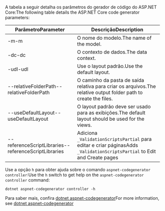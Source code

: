 <span data-ttu-id="5831d-101">A tabela a seguir detalha os parâmetros do gerador de código do ASP.NET Core:</span><span class="sxs-lookup"><span data-stu-id="5831d-101">The following table details the ASP.NET Core code generator parameters:</span></span>

| <span data-ttu-id="5831d-102">Parâmetro</span><span class="sxs-lookup"><span data-stu-id="5831d-102">Parameter</span></span>               | <span data-ttu-id="5831d-103">Descrição</span><span class="sxs-lookup"><span data-stu-id="5831d-103">Description</span></span>|
| ----------------- | ------------ |
| <span data-ttu-id="5831d-104">-m</span><span class="sxs-lookup"><span data-stu-id="5831d-104">-m</span></span>  | <span data-ttu-id="5831d-105">O nome do modelo.</span><span class="sxs-lookup"><span data-stu-id="5831d-105">The name of the model.</span></span> |
| <span data-ttu-id="5831d-106">-dc</span><span class="sxs-lookup"><span data-stu-id="5831d-106">-dc</span></span>  | <span data-ttu-id="5831d-107">O contexto de dados.</span><span class="sxs-lookup"><span data-stu-id="5831d-107">The data context.</span></span> |
| <span data-ttu-id="5831d-108">-udl</span><span class="sxs-lookup"><span data-stu-id="5831d-108">-udl</span></span> | <span data-ttu-id="5831d-109">Use o layout padrão.</span><span class="sxs-lookup"><span data-stu-id="5831d-109">Use the default layout.</span></span> |
| <span data-ttu-id="5831d-110">--relativeFolderPath</span><span class="sxs-lookup"><span data-stu-id="5831d-110">--relativeFolderPath</span></span> | <span data-ttu-id="5831d-111">O caminho da pasta de saída relativa para criar os arquivos.</span><span class="sxs-lookup"><span data-stu-id="5831d-111">The relative output folder path to create the files.</span></span> |
| <span data-ttu-id="5831d-112">--useDefaultLayout</span><span class="sxs-lookup"><span data-stu-id="5831d-112">--useDefaultLayout</span></span> | <span data-ttu-id="5831d-113">O layout padrão deve ser usado para as exibições.</span><span class="sxs-lookup"><span data-stu-id="5831d-113">The default layout should be used for the views.</span></span> |
| <span data-ttu-id="5831d-114">--referenceScriptLibraries</span><span class="sxs-lookup"><span data-stu-id="5831d-114">--referenceScriptLibraries</span></span> | <span data-ttu-id="5831d-115">Adiciona `_ValidationScriptsPartial` para editar e criar páginas</span><span class="sxs-lookup"><span data-stu-id="5831d-115">Adds `_ValidationScriptsPartial` to Edit and Create pages</span></span> |

<span data-ttu-id="5831d-116">Use a opção `h` para obter ajuda sobre o comando `aspnet-codegenerator controller`:</span><span class="sxs-lookup"><span data-stu-id="5831d-116">Use the `h` switch to get help on the `aspnet-codegenerator controller` command:</span></span>

```dotnetcli
dotnet aspnet-codegenerator controller -h
```

<span data-ttu-id="5831d-117">Para saber mais, confira [dotnet aspnet-codegenerator](xref:fundamentals/tools/dotnet-aspnet-codegenerator)</span><span class="sxs-lookup"><span data-stu-id="5831d-117">For more information, see [dotnet aspnet-codegenerator](xref:fundamentals/tools/dotnet-aspnet-codegenerator)</span></span>
